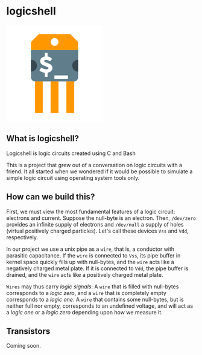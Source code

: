 # logicshell
![TransistorShell](transistor.png)

## What is logicshell?

Logicshell is logic circuits created using C and Bash

This is a project that grew out of a conversation on logic circuits with a friend. It all started when we wondered if it would be possible to simulate a simple logic circuit using operating system tools only.

## How can we build this?

First, we must view the most fundamental features of a logic circuit: electrons and current. Suppose the null-byte is an electron. Then, `/dev/zero` provides an infinite supply of electrons and `/dev/null` a supply of holes (virtual positively charged particles). Let's call these devices `Vss` and `Vdd`, respectively.

In our project we use a unix pipe as a `wire`, that is, a conductor with parasitic capacitance. If the `wire` is connected to `Vss`, its pipe buffer in kernel space quickly fills up with null-bytes, and the `wire` acts like a negatively charged metal plate. If it is connected to `Vdd`, the pipe buffer is drained, and the `wire` acts like a positively charged metal plate.

`Wires` may thus carry *logic signals*: A `wire` that is filled with null-bytes corresponds to a *logic zero*, and a `wire` that is completely empty corresponds to a *logic one*. A `wire` that contains some null-bytes, but is neither full nor empty, corresponds to an undefined voltage, and will act as a *logic one* or a *logic zero* depending upon how we measure it.

## Transistors

Coming soon.

